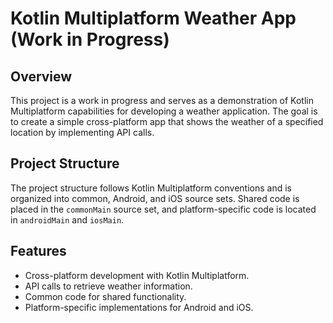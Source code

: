 # Kotlin Multiplatform Weather App (Work in Progress)

## Overview

This project is a work in progress and serves as a demonstration of Kotlin Multiplatform
capabilities for developing a weather application. The goal is to create a simple cross-platform app
that shows the weather of a specified location by implementing API calls.

## Project Structure

The project structure follows Kotlin Multiplatform conventions and is organized into common,
Android, and iOS source sets. Shared code is placed in the `commonMain` source set, and
platform-specific code is located in `androidMain` and `iosMain`.

## Features

- Cross-platform development with Kotlin Multiplatform.
- API calls to retrieve weather information.
- Common code for shared functionality.
- Platform-specific implementations for Android and iOS.
